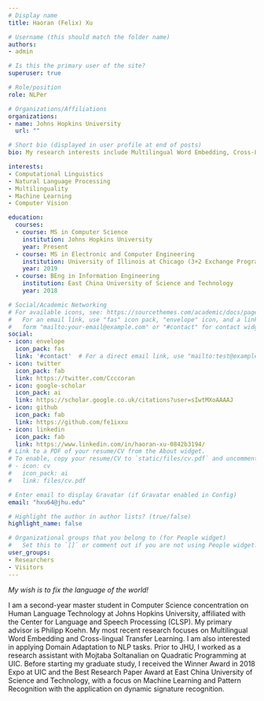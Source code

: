 ```yaml
---
# Display name
title: Haoran (Felix) Xu

# Username (this should match the folder name)
authors:
- admin

# Is this the primary user of the site?
superuser: true

# Role/position
role: NLPer

# Organizations/Affiliations
organizations:
- name: Johns Hopkins University
  url: ""

# Short bio (displayed in user profile at end of posts)
bio: My research interests include Multilingual Word Embedding, Cross-Lingual Transfer Learning, Machine Translation and Domain Adaptation.

interests:
- Computational Linguistics
- Natural Language Processing
- Multilinguality
- Machine Learning
- Computer Vision

education:
  courses:
  - course: MS in Computer Science
    institution: Johns Hopkins University
    year: Present
  - course: MS in Electronic and Computer Engineering
    institution: University of Illinois at Chicago (3+2 Exchange Program)
    year: 2019
  - course: BEng in Information Engineering
    institution: East China University of Science and Technology 
    year: 2018

# Social/Academic Networking
# For available icons, see: https://sourcethemes.com/academic/docs/page-builder/#icons
#   For an email link, use "fas" icon pack, "envelope" icon, and a link in the
#   form "mailto:your-email@example.com" or "#contact" for contact widget.
social:
- icon: envelope
  icon_pack: fas
  link: '#contact'  # For a direct email link, use "mailto:test@example.org".
- icon: twitter
  icon_pack: fab
  link: https://twitter.com/Ccccoran
- icon: google-scholar
  icon_pack: ai
  link: https://scholar.google.co.uk/citations?user=sIwtMXoAAAAJ
- icon: github
  icon_pack: fab
  link: https://github.com/fe1ixxu
- icon: linkedin
  icon_pack: fab
  link: https://www.linkedin.com/in/haoran-xu-0842b3194/
# Link to a PDF of your resume/CV from the About widget.
# To enable, copy your resume/CV to `static/files/cv.pdf` and uncomment the lines below.
# - icon: cv
#   icon_pack: ai
#   link: files/cv.pdf

# Enter email to display Gravatar (if Gravatar enabled in Config)
email: "hxu64@jhu.edu"

# Highlight the author in author lists? (true/false)
highlight_name: false

# Organizational groups that you belong to (for People widget)
#   Set this to `[]` or comment out if you are not using People widget.
user_groups:
- Researchers
- Visitors
---
```

*My wish is to fix the language of the world!*

I am a second-year master student in Computer Science concentration on Human Language Technology at Johns Hopkins University, affiliated with the Center for Language and Speech Processing (CLSP). My primary advisor is Philipp Koehn. My most recent research focuses on Multilingual Word Embedding and Cross-lingual Transfer Learning. I am also interested in applying Domain Adaptation to NLP tasks. Prior to JHU, I worked as a research assistant with Mojtaba Soltanalian on Quadratic Programming at UIC. Before starting my graduate study, I received the Winner Award in 2018 Expo at UIC and the Best Research Paper Award at East China University of Science and Technology, with a focus on Machine Learning and Pattern Recognition with the application on dynamic signature recognition. 